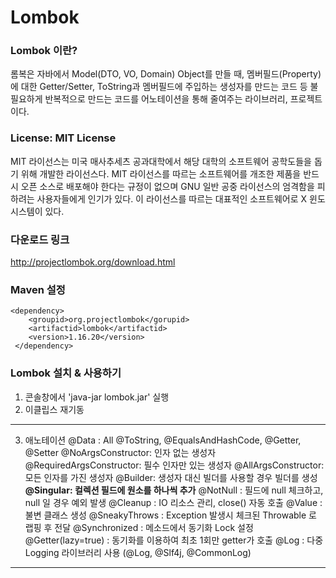 # Lombok

### Lombok 이란?
롬복은 자바에서 Model(DTO, VO, Domain) Object를 만들 때, 멤버필드(Property)에 대한 Getter/Setter, ToString과 멤버필드에 주입하는 생성자를 만드는 코드 등 불필요하게 반복적으로 만드는 코드를 어노테이션을 통해 줄여주는 라이브러리, 프로젝트이다.
	
### License: MIT License
MIT 라이선스는 미국 매사추세츠 공과대학에서 해당 대학의 소프트웨어 공학도들을 돕기 위해 개발한 라이선스다. MIT 라이선스를 따르는 소프트웨어를 개조한 제품을 반드시 오픈 소스로 배포해야 한다는 규정이 없으며 GNU 일반 공중 라이선스의 엄격함을 피하려는 사용자들에게 인기가 있다. 이 라이선스를 따르는 대표적인 소프트웨어로 X 윈도 시스템이 있다.
	
### 다운로드 링크
http://projectlombok.org/download.html
	
### Maven 설정
```
<dependency>
    <groupid>org.projectlombok</gorupid>
    <artifactid>lombok</artifactid>
    <version>1.16.20</version>
 </dependency>
```

### Lombok 설치 & 사용하기
1. 콘솔창에서 'java-jar lombok.jar' 실행
2. 이클립스 재기동
---

3. 애노테이션 
@Data : All
@ToString, @EqualsAndHashCode, @Getter, @Setter
@NoArgsConstructor: 인자 없는 생성자
@RequiredArgsConstructor: 필수 인자만 있는 생성자
@AllArgsConstructor: 모든 인자를 가진 생성자
@Builder: 생성자 대신 빌더를 사용할 경우 빌더를 생성
**@Singular: 컬렉션 필드에 원소를 하나씩 추가**
@NotNull : 필드에 null 체크하고, null 일 경우 예외 발생
@Cleanup : IO 리소스 관리, close() 자동 호출
@Value : 불변 클래스 생성
@SneakyThrows : Exception 발생시 체크된 Throwable 로 랩핑 후 전달
@Synchronized : 메소드에서 동기화  Lock 설정
@Getter(lazy=true) : 동기화를 이용하여 최초 1회만 getter가 호출
@Log : 다중 Logging 라이브러리 사용 (@Log, @Slf4j, @CommonLog)
---


